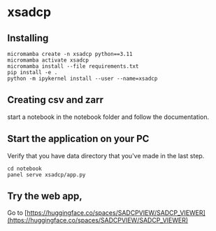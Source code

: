 # xsadcp


## Installing

```
micromamba create -n xsadcp python==3.11
micromamba activate xsadcp
micromamba install --file requirements.txt
pip install -e .
python -m ipykernel install --user --name=xsadcp
```

## Creating csv and zarr

start a notebook in the notebook folder and follow the documentation.

## Start the application on your PC

Verify that you have data directory that you've made in the last step. 
```
cd notebook
panel serve xsadcp/app.py
```

## Try the web app,
Go to 
[https://huggingface.co/spaces/SADCPVIEW/SADCP_VIEWER](https://huggingface.co/spaces/SADCPVIEW/SADCP_VIEWER)


